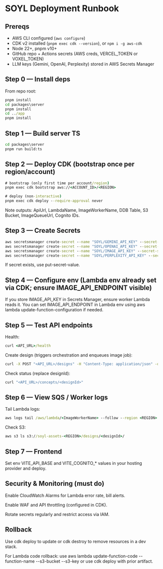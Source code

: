 # SOYL Deployment Runbook

## Prereqs
- AWS CLI configured (`aws configure`)
- CDK v2 installed (`pnpm exec cdk --version`), or `npm i -g aws-cdk`
- Node 22+, pnpm v10+
- GitHub repo + Actions secrets (AWS creds, VERCEL_TOKEN or VOXEL_TOKEN)
- LLM keys (Gemini, OpenAI, Perplexity) stored in AWS Secrets Manager

## Step 0 — Install deps
From repo root:
```cmd
pnpm install
cd packages\server
pnpm install
cd ../app
pnpm install
```

## Step 1 — Build server TS
```cmd
cd packages\server
pnpm run build:ts
```

## Step 2 — Deploy CDK (bootstrap once per region/account)
```cmd
# bootstrap (only first time per account/region)
pnpm exec cdk bootstrap aws://<ACCOUNT_ID>/<REGION>

# deploy (non-interactive)
pnpm exec cdk deploy --require-approval never
```

Note outputs: ApiUrl, LambdaName, ImageWorkerName, DDB Table, S3 Bucket, ImageQueueUrl, Cognito IDs.

## Step 3 — Create Secrets
```cmd
aws secretsmanager create-secret --name "SOYL/GEMINI_API_KEY" --secret-string "<GEMINI_KEY>"
aws secretsmanager create-secret --name "SOYL/OPENAI_API_KEY" --secret-string "<OPENAI_KEY>"
aws secretsmanager create-secret --name "SOYL/IMAGE_API_KEY" --secret-string "<IMAGE_KEY>"
aws secretsmanager create-secret --name "SOYL/PERPLEXITY_API_KEY" --secret-string "<PERPLEXITY_KEY>"
```

If secret exists, use put-secret-value.

## Step 4 — Configure env (Lambda env already set via CDK; ensure IMAGE_API_ENDPOINT visible)

If you store IMAGE_API_KEY in Secrets Manager, ensure worker Lambda reads it. You can set IMAGE_API_ENDPOINT in Lambda env using aws lambda update-function-configuration if needed.

## Step 5 — Test API endpoints

Health:
```cmd
curl <API_URL>/health
```

Create design (triggers orchestration and enqueues image job):
```cmd
curl -X POST "<API_URL>/designs" -H "Content-Type: application/json" -d "{\"brief\":\"Test: midnight jacket\",\"options\":{\"product\":\"jacket\",\"style\":\"modern royal\",\"retrieval\":true}}"
```

Check status (replace designId):
```cmd
curl "<API_URL>/concepts/<designId>"
```

## Step 6 — View SQS / Worker logs

Tail Lambda logs:
```cmd
aws logs tail /aws/lambda/<ImageWorkerName> --follow --region <REGION>
```

Check S3:
```cmd
aws s3 ls s3://soyl-assets-<REGION>/designs/<designId>/
```

## Step 7 — Frontend

Set env VITE_API_BASE and VITE_COGNITO_* values in your hosting provider and deploy.

## Security & Monitoring (must do)

Enable CloudWatch Alarms for Lambda error rate, bill alerts.

Enable WAF and API throttling (configured in CDK).

Rotate secrets regularly and restrict access via IAM.

## Rollback

Use cdk deploy to update or cdk destroy to remove resources in a dev stack.

For Lambda code rollback: use aws lambda update-function-code --function-name <name> --s3-bucket <bucket> --s3-key <key> or use cdk deploy with prior artifact.
